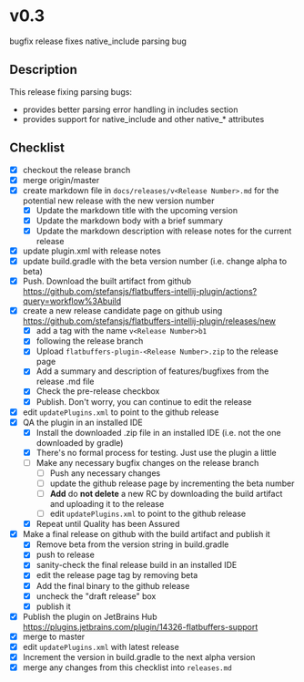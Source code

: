 # v0.3

bugfix release fixes native_include parsing bug

## Description

This release fixing parsing bugs:
  - provides better parsing error handling in includes section
  - provides support for native_include and other native_* attributes

## Checklist

- [x] checkout the release branch
- [x] merge origin/master
- [x] create markdown file in `docs/releases/v<Release Number>.md` for the potential new release with the new version
  number
    - [x] Update the markdown title with the upcoming version
    - [x] Update the markdown body with a brief summary
    - [x] Update the markdown description with release notes for the current release
- [x] update plugin.xml with release notes
- [x] update build.gradle with the beta version number (i.e. change alpha to beta)
- [x] Push. Download the built artifact from github https://github.com/stefansjs/flatbuffers-intellij-plugin/actions?query=workflow%3Abuild
- [x] create a new release candidate page on github using https://github.com/stefansjs/flatbuffers-intellij-plugin/releases/new
    - [x] add a tag with the name `v<Release Number>b1`
    - [x] following the release branch
    - [x] Upload `flatbuffers-plugin-<Release Number>.zip` to the release page
    - [x] Add a summary and description of features/bugfixes from the release .md file
    - [x] Check the pre-release checkbox
    - [x] Publish. Don't worry, you can continue to edit the release
- [x] edit `updatePlugins.xml` to point to the github release
- [x] QA the plugin in an installed IDE
    - [x] Install the downloaded .zip file in an installed IDE (i.e. not the one downloaded by gradle)
    - [x] There's no formal process for testing. Just use the plugin a little
    - [ ] Make any necessary bugfix changes on the release branch
        - [ ] Push any necessary changes
        - [ ] update the github release page by incrementing the beta number
        - [ ] **Add** do **not delete** a new RC by downloading the build artifact and uploading it to the release
        - [ ] edit `updatePlugins.xml` to point to the github release
    - [x] Repeat until Quality has been Assured
- [x] Make a final release on github with the build artifact and publish it
    - [x] Remove beta from the version string in build.gradle
    - [x] push to release
    - [x] sanity-check the final release build in an installed IDE
    - [x] edit the release page tag by removing beta
    - [x] Add the final binary to the github release
    - [x] uncheck the "draft release" box
    - [x] publish it
- [x] Publish the plugin on JetBrains Hub https://plugins.jetbrains.com/plugin/14326-flatbuffers-support
- [x] merge to master
- [x] edit `updatePlugins.xml` with latest release
- [x] Increment the version in build.gradle to the next alpha version
- [x] merge any changes from this checklist into `releases.md`